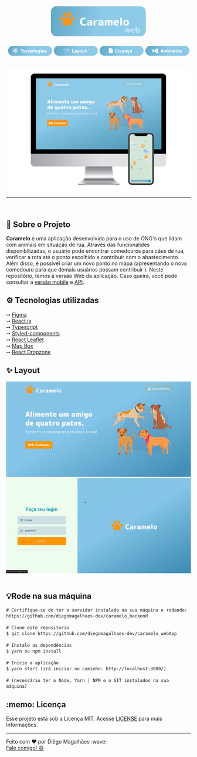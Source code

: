 <h1 align="center">
    <img  style="max-width:260px" alt="Caramelo Web" src="./src/Images/readmeLogo.png" />
    <br>
 
</h1>


<h4 align="center">
  
</h4>
<p align="center" style="justify-content:center; display: flex; gap: 5px; flex-wrap: wrap;">
  <a style="max-width: 120px" href="#tecnologias"> <img src="./src/Images/technologies.png"></a>
  <a style="max-width: 120px"  href="#layout"> <img src="./src/Images/layout.png"></a>
  <a style="max-width: 120px"  href="#license"> <img src="./src/Images/license.png"></a>
   <a  style="max-width: 120px" href="#license"> <img src="./src/Images/enviroument.png"></a>
</p>
<br>

<div align="center">
    <img src="./src/Images/imac.png">
<hr>
</div><br>
<h2 id="sobre">🔎 Sobre o Projeto</h2>
<b>Caramelo</b> é uma aplicação desenvolvida para o uso de ONG's que lidam com animais em situação de rua. Através das funcionalides disponibilizadas, o usuário pode encontrar comedouros para cães de rua, verificar a rota até o ponto escolhido e contribuir com o abastecimento. Além disso, é possível criar um novo ponto no mapa (apresentando o novo comedouro para que demais usuários possam contribuir ). Neste repositório, temos a versão Web da aplicação. Caso queira, você pode consultar a <a href="https://github.com/diegomagalhaes-dev/caramelo-mobile">versão mobile</a> e <a href="https://github.com/diegomagalhaes-dev/caramelo_backend">API</a>.  

<br>
<h2 id="tecnologias">⚙️ Tecnologias utilizadas</h2>
➙ <a href="https://figma.com/">Figma </a> <br>
➙ <a href="https://pt-br.reactjs.org/">React.js </a><br>
➙ <a href="https://www.typescriptlang.org/">Typescript </a> <br>
➙ <a href="https://styled-components.com/">Styled-components </a> <br>
➙ <a href="https://react-leaflet.js.org/">React Leaflet </a> <br>
➙ <a href="https://www.mapbox.com/">Map Box </a> <br>
➙ <a href="https://react-dropzone.js.org/">React Dropzone </a> <br>
<h2 id="layout">✨ Layout</h2>
<div align="center">
<img src="./src/Images/layout1.gif">
<br/>
<img src="./src/Images/layout2.gif">
</div>
<br>

<h2>💡Rode na sua máquina</h2>

```
# Certifique-se de ter o servidor instalado na sua máquina e rodando: https://github.com/diegomagalhaes-dev/caramelo_backend 

# Clone este repositório
$ git clone https://github.com/diegomagalhaes-dev/caramelo_webApp

# Instale as dependências
$ yarn ou npm install

# Inicie a aplicação
$ yarn start (irá iniciar no caminho: http://localhost:3000/)

# (necessário ter o Node, Yarn | NPM e o GIT instalados na sua máquina)
```

<h2 id="license"> :memo: Licença</h2>

Esse projeto está sob  a Licença MIT. Acesse [LICENSE](https://github.com/diegomagalhaes-dev/caramelo_webApp/blob/master/LICENSE) para mais informações.
<hr>
Feito com ♥ por Diêgo Magalhães :wave: <br><a href="https://www.linkedin.com/in/magalhaesdiego/">Fale comigo! 😄</a>

